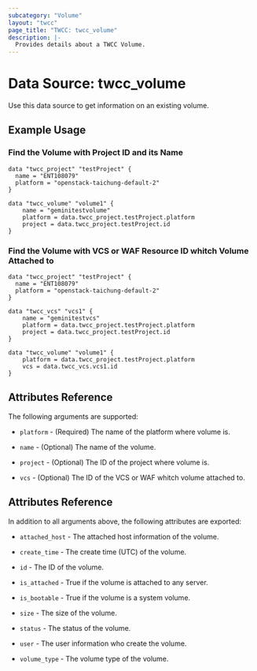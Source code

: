 ```yaml
---
subcategory: "Volume"
layout: "twcc"
page_title: "TWCC: twcc_volume"
description: |-
  Provides details about a TWCC Volume.
---
```


# Data Source: twcc_volume

Use this data source to get information on an existing volume.

## Example Usage

### Find the Volume with Project ID and its Name

```hcl
data "twcc_project" "testProject" {
  name = "ENT108079"
  platform = "openstack-taichung-default-2"
}

data "twcc_volume" "volume1" {
    name = "geminitestvolume"
    platform = data.twcc_project.testProject.platform
    project = data.twcc_project.testProject.id
}
```

### Find the Volume with VCS or WAF Resource ID whitch Volume Attached to

```hcl
data "twcc_project" "testProject" {
  name = "ENT108079"
  platform = "openstack-taichung-default-2"
}

data "twcc_vcs" "vcs1" {
    name = "geminitestvcs"
    platform = data.twcc_project.testProject.platform
    project = data.twcc_project.testProject.id
}

data "twcc_volume" "volume1" {
    platform = data.twcc_project.testProject.platform
    vcs = data.twcc_vcs.vcs1.id
}
```

## Attributes Reference

The following arguments are supported:

* `platform` - (Required) The name of the platform where volume is.

* `name` - (Optional) The name of the volume.

* `project` - (Optional) The ID of the project where volume is.

* `vcs` - (Optional) The ID of the VCS or WAF whitch volume attached to.

## Attributes Reference

In addition to all arguments above, the following attributes are exported:

* `attached_host` - The attached host information of the volume.

* `create_time` - The create time (UTC) of the volume.

* `id` - The ID of the volume.

* `is_attached` - True if the volume is attached to any server.

* `is_bootable` - True if the volume is a system volume.

* `size` - The size of the volume.

* `status` - The status of the volume.

* `user` - The user information who create the volume.

* `volume_type` - The volume type of the volume.
